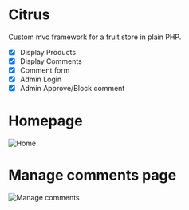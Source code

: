# Citrus
Custom mvc framework for a fruit store in plain PHP.
- [x] Display Products
- [x] Display Comments
- [x] Comment form
- [x] Admin Login
- [x] Admin Approve/Block comment

# Homepage
![Home](https://user-images.githubusercontent.com/23150870/120886973-df0e2080-c5f0-11eb-8b5a-ecd0de0632ea.png)


# Manage comments page
![Manage comments](https://user-images.githubusercontent.com/23150870/120887179-b175a700-c5f1-11eb-84de-82e837c9df20.png)
